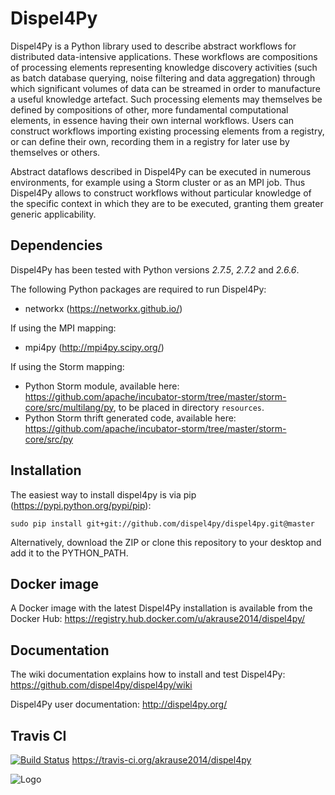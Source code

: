 Dispel4Py
=========

Dispel4Py is a Python library used to describe abstract workflows for distributed data-intensive applications. These workflows are compositions of processing elements representing knowledge discovery activities (such as batch database querying, noise filtering and data aggregation) through which significant volumes of data can be streamed in order to manufacture a useful knowledge artefact. Such processing elements may themselves be defined by compositions of other, more fundamental computational elements, in essence having their own internal workflows. Users can construct workflows importing existing processing elements from a registry, or can define their own, recording them in a registry for later use by themselves or others.

Abstract dataflows described in Dispel4Py can be executed in numerous environments, for example using a Storm cluster or as an MPI job. Thus Dispel4Py allows to construct workflows without particular knowledge of the specific context in which they are to be executed, granting them greater generic applicability.

Dependencies 
------------

Dispel4Py has been tested with Python versions *2.7.5*, *2.7.2* and *2.6.6*.

The following Python packages are required to run Dispel4Py:

- networkx (https://networkx.github.io/)

If using the MPI mapping:

- mpi4py (http://mpi4py.scipy.org/)

If using the Storm mapping:

- Python Storm module, available here: https://github.com/apache/incubator-storm/tree/master/storm-core/src/multilang/py, to be placed in directory `resources`.
- Python Storm thrift generated code, available here: https://github.com/apache/incubator-storm/tree/master/storm-core/src/py

Installation
------------

The easiest way to install dispel4py is via pip (https://pypi.python.org/pypi/pip):

`sudo pip install git+git://github.com/dispel4py/dispel4py.git@master`

Alternatively, download the ZIP or clone this repository to your desktop and add it to the PYTHON_PATH.

Docker image
------------

A Docker image with the latest Dispel4Py installation is available from the Docker Hub: https://registry.hub.docker.com/u/akrause2014/dispel4py/

Documentation
-------------

The wiki documentation explains how to install and test Dispel4Py: https://github.com/dispel4py/dispel4py/wiki

Dispel4Py user documentation: http://dispel4py.org/

Travis CI
---------

[![Build Status](https://travis-ci.org/akrause2014/dispel4py.svg)](https://travis-ci.org/akrause2014/dispel4py)
https://travis-ci.org/akrause2014/dispel4py


![Logo](http://www2.epcc.ed.ac.uk/~amrey/VERCE/Dispel4Py/_static/DISPEL4PY_web_trans.png)

